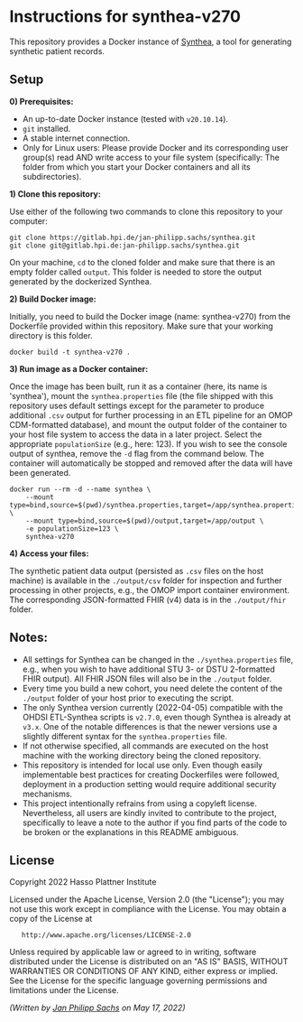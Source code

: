 # Instructions for synthea-v270

This repository provides a Docker instance of [Synthea](https://synthetichealth.github.io/synthea/), a tool for generating synthetic patient records.

## Setup

**0) Prerequisites:**
- An up-to-date Docker instance (tested with `v20.10.14`).
- `git` installed.
- A stable internet connection.
- Only for Linux users: Please provide Docker and its corresponding user group(s) read AND write access to your file system (specifically: The folder from which you start your Docker containers and all its subdirectories).

**1) Clone this repository:**

Use either of the following two commands to clone this repository to your computer:

```
git clone https://gitlab.hpi.de/jan-philipp.sachs/synthea.git
git clone git@gitlab.hpi.de:jan-philipp.sachs/synthea.git
```

On your machine, `cd` to the cloned folder and make sure that there is an empty folder called `output`.
This folder is needed to store the output generated by the dockerized Synthea.

**2) Build Docker image:**

Initially, you need to build the Docker image (name: synthea-v270) from the Dockerfile provided within this repository.
Make sure that your working directory is this folder.

```
docker build -t synthea-v270 .
```

**3) Run image as a Docker container:**

Once the image has been built, run it as a container (here, its name is 'synthea'), mount the `synthea.properties` file (the file shipped with this repository uses default settings except for the parameter to produce additional `.csv` output for further processing in an ETL pipeline for an OMOP CDM-formatted database), and mount the output folder of the container to your host file system to access the data in a later project.
Select the appropriate `populationSize` (e.g., here: 123).
If you wish to see the console output of synthea, remove the `-d` flag from the command below.
The container will automatically be stopped and removed after the data will have been generated.

```
docker run --rm -d --name synthea \
    --mount type=bind,source=$(pwd)/synthea.properties,target=/app/synthea.properties \
    --mount type=bind,source=$(pwd)/output,target=/app/output \
    -e populationSize=123 \
    synthea-v270
```

**4) Access your files:**

The synthetic patient data output (persisted as `.csv` files on the host machine) is available in the `./output/csv` folder for inspection and further processing in other projects, e.g., the OMOP import container environment.
The corresponding JSON-formatted FHIR (v4) data is in the `./output/fhir` folder.

## Notes:

- All settings for Synthea can be changed in the `./synthea.properties` file, e.g., when you wish to have additional STU 3- or DSTU 2-formatted FHIR output). All FHIR JSON files will also be in the `./output` folder.
- Every time you build a new cohort, you need delete the content of the `./output` folder of your host prior to executing the script.
- The only Synthea version currently (2022-04-05) compatible with the OHDSI ETL-Synthea scripts is `v2.7.0`, even though Synthea is already at `v3.x`. One of the notable differences is that the newer versions use a slightly different syntax for the `synthea.properties` file.
- If not otherwise specified, all commands are executed on the host machine with the working directory being the cloned repository.
- This repository is intended for local use only. Even though easily implementable best practices for creating Dockerfiles were followed, deployment in a production setting would require additional security mechanisms.
- This project intentionally refrains from using a copyleft license. Nevertheless, all users are kindly invited to contribute to the project, specifically to leave a note to the author if you find parts of the code to be broken or the explanations in this README ambiguous.


## License
Copyright 2022 Hasso Plattner Institute

   Licensed under the Apache License, Version 2.0 (the "License");
   you may not use this work except in compliance with the License.
   You may obtain a copy of the License at

       http://www.apache.org/licenses/LICENSE-2.0

   Unless required by applicable law or agreed to in writing, software
   distributed under the License is distributed on an "AS IS" BASIS,
   WITHOUT WARRANTIES OR CONDITIONS OF ANY KIND, either express or implied.
   See the License for the specific language governing permissions and
   limitations under the License.


*(Written by [Jan Philipp Sachs](www.jpsachs.de) on May 17, 2022)*
